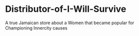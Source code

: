 # Distributor-of-I-Will-Survive
A true Jamaican store about a Women that became popular for Championing Innercity causes
